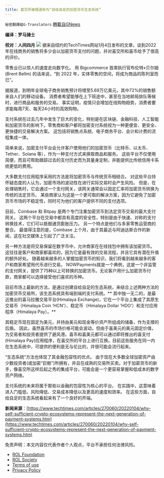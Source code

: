 ```yaml
---
title: 喜交所被报道称为“自给自足的加密货币生态系统”
---
```

`秘密翻譯組G-Translators` [轉載自GNews](https://gnews.org/zh-hans/1832369/)

**编译：罗马骑士**

**校对：人间四月**
![](https://assets.gnews.org/wp-content/uploads/2022/01/Screenshot-2022-01-07-201014.jpg)
据来自纽约的TechTimes网站1月4日发布的文章，谈到2022 年在线商务的销售将多少会以加密货币支付的问题，并对喜交所和喜币给予了很高的评价。

零售业已以惊人的速度走向数字化。 用 Bigcommerce 首席执行官布伦特•贝尔姆 (Brent Bellm) 的话来说，“到 2022 年，实体零售的空间，将成为商品的陈列室而已”。

据报道，到明年全球电子商务销售预计将增至5.69万亿美元，其中72%的销售额来自人们的移动设备。 消费者希望能够在上下班途中，甚至在当地邮局排队等候时，进行商品和服务的交易。 事实证明，疫情只会增加在线购物趋势，消费者要求能每周7天、每天24小时的高效购物。

支付系统在过去几年中发生了巨大的变化，特别是在区块链、金融科技、人工智能和加密货币的影响下。零售商和客户都将加密支付系统视为一种更便宜、更安全、更快捷的交易解决方案。 这包括将销售点系统、电子商务平台、会计和计费的流程集成一体。

简单来说，加密支付平台会允许客户使用他们的加密货币（比特币、以太币、Tether、Solana 等），作为一种支付方式来换取商品和服务。 这些平台不仅使用简便，而且可帮助跟踪过去的支付历史而为其量身定制，并能提供比传统信用卡系统更低的费用。

大多数支付应用程序采用的方法是将加密货币与传统货币相结合。 对这些平台持怀疑态度的人认为，加密市场的波动性在进行实际交易时会产生风险。 但是，在处理销售时，它会通过一个支付网关，该网关通常会以固定汇率将加密货币转换为传统的法定货币。 某些商家认为这是一个更可取的解决方案，因为它避免了加密货币市场的不稳定性，同时可为他们的客户提供不同的支付选项。

目前，Coinbase 和 Bitpay 是两个专门注重加密货币到法定货币交易的最大支付网关。 这两个平台在交易中都具有高度的安全性，特别是由于快速、对称的支付转换技术，它们可以抵御通货膨胀压力。 另一个特点是他们与多家零售运营商的整合。 最值得注意的是，Coinbase 上个月，由于其最近与阿迪达斯合作的新闻，这在社交媒体上引起了广泛关注。

另一种方法是将交易保留在数字币中，允许商家在在线钱包中拥有该加密货币。 这往往是客户和商家都喜欢的，因为它是最有效的交易流程，并且它具有潜在升值的额外好处。 随着越来越多的人掌握加密货币的知识，我们将看到越来越多的客户和商家希望用代币进行交易。 NOWPayments就是一个典例，这是一个非监管的支付网关，提供了75种以上可转换的加密货币。无论客户用什么加密货币付款，商家都可以选择接受他们喜欢的币种。

目前市场上最新的方法，是通过创建自给自足的生态系统，来结合上述两种方法的加密货币交易所，该生态系统具有端到端的支付系统。** 其中独一无二的，是最近推出的喜马拉雅交易平台(Himalaya Exchange)，它在一个平台上集成了其原生交易币（Himalaya Coin ‘HCN’）、稳定币（Himalaya Dollar ‘HDO’）和支付应用程序（Himalaya Pay）。**

其稳定币现在固定为美元，并持由美元和现金等价资产所组成的储备，作为支撑的后盾。 因此，虽然喜币的市场价格可能会波动，但由于喜美元的美元固定价值，为交易者和投资者提供了避风港。喜币和喜美元都可以通过即将推出的喜支付(Himalaya Pay)应用程序，在喜交所的平台上进行互换。目前这些服务在同一内在生态系统中，可提供的便利是无与伦比的，并很可能会流行起来。

“生态系统”方法也体现了其金融包容性的优点。 由于现在大多数全球加密资产由少数投资者(或加密“巨鲸”)所拥有，并且在成熟的交易所买卖。对于加密货币的新手，像喜交所这样后起之秀的集成平台，可能会是一个更容易掌握和低成本的数字资产网络。

支付系统的未来将属于那些以金融的包容性为核心的平台。 在实践中，这意味着进入门槛低、风险降低、交易成本降低以及更高的速度和效率。 在这些方面，自给自足的生态系统看起来有了一个良好的开端。

**新闻来源**：[https://www.techtimes.com/articles/270060/20220104/why-self-sufficient-crypto-ecosystems-represent-the-next-generation-of-payment-systems.htm](https://www.techtimes.com/articles/270060/20220104/why-self-sufficient-crypto-ecosystems-represent-the-next-generation-of-payment-systems.htm)

 

免责声明：本文内容仅代表作者个人观点，平台不承担任何法律风险。

- [ROL Foundation](https://rolfoundation.org/)
- [ROL Society](https://rolsociety.org/)
- [Terms of use](https://gnews.org/terms-of-use-3/)
- [Privacy Policy](https://gnews.org/privacy-policy/)
